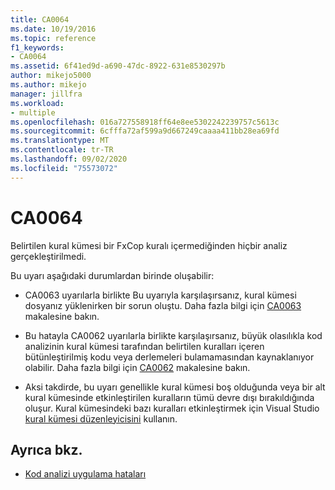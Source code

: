 ```yaml
---
title: CA0064
ms.date: 10/19/2016
ms.topic: reference
f1_keywords:
- CA0064
ms.assetid: 6f41ed9d-a690-47dc-8922-631e8530297b
author: mikejo5000
ms.author: mikejo
manager: jillfra
ms.workload:
- multiple
ms.openlocfilehash: 016a727558918ff64e8ee5302242239757c5613c
ms.sourcegitcommit: 6cfffa72af599a9d667249caaaa411bb28ea69fd
ms.translationtype: MT
ms.contentlocale: tr-TR
ms.lasthandoff: 09/02/2020
ms.locfileid: "75573072"
---
```

# <a name="ca0064"></a>CA0064

Belirtilen kural kümesi bir FxCop kuralı içermediğinden hiçbir analiz gerçekleştirilmedi.

Bu uyarı aşağıdaki durumlardan birinde oluşabilir:

- CA0063 uyarılarla birlikte Bu uyarıyla karşılaşırsanız, kural kümesi dosyanız yüklenirken bir sorun oluştu. Daha fazla bilgi için [CA0063](ca0063.md) makalesine bakın.

- Bu hatayla CA0062 uyarılarla birlikte karşılaşırsanız, büyük olasılıkla kod analizinin kural kümesi tarafından belirtilen kuralları içeren bütünleştirilmiş kodu veya derlemeleri bulamamasından kaynaklanıyor olabilir. Daha fazla bilgi için [CA0062](ca0062.md) makalesine bakın.

- Aksi takdirde, bu uyarı genellikle kural kümesi boş olduğunda veya bir alt kural kümesinde etkinleştirilen kuralların tümü devre dışı bırakıldığında oluşur. Kural kümesindeki bazı kuralları etkinleştirmek için Visual Studio [kural kümesi düzenleyicisini](../code-quality/working-in-the-code-analysis-rule-set-editor.md) kullanın.

## <a name="see-also"></a>Ayrıca bkz.

- [Kod analizi uygulama hataları](../code-quality/code-analysis-application-errors.md)
